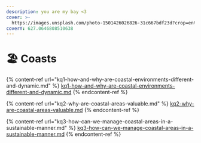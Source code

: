 ```yaml
---
description: you are my bay <3
cover: >-
  https://images.unsplash.com/photo-1501426026826-31c667bdf23d?crop=entropy&cs=tinysrgb&fm=jpg&ixid=MnwxOTcwMjR8MHwxfHNlYXJjaHw3fHxiZWFjaHxlbnwwfHx8fDE2NjA5ODc3NTU&ixlib=rb-1.2.1&q=80
coverY: 627.0646808510638
---
```


# 🏖 Coasts



{% content-ref url="kq1-how-and-why-are-coastal-environments-different-and-dynamic.md" %}
[kq1-how-and-why-are-coastal-environments-different-and-dynamic.md](kq1-how-and-why-are-coastal-environments-different-and-dynamic.md)
{% endcontent-ref %}

{% content-ref url="kq2-why-are-coastal-areas-valuable.md" %}
[kq2-why-are-coastal-areas-valuable.md](kq2-why-are-coastal-areas-valuable.md)
{% endcontent-ref %}

{% content-ref url="kq3-how-can-we-manage-coastal-areas-in-a-sustainable-manner.md" %}
[kq3-how-can-we-manage-coastal-areas-in-a-sustainable-manner.md](kq3-how-can-we-manage-coastal-areas-in-a-sustainable-manner.md)
{% endcontent-ref %}

